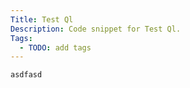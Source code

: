 ```yaml
---
Title: Test Ql
Description: Code snippet for Test Ql.
Tags:
  - TODO: add tags
---
```


```txt
asdfasd
```
